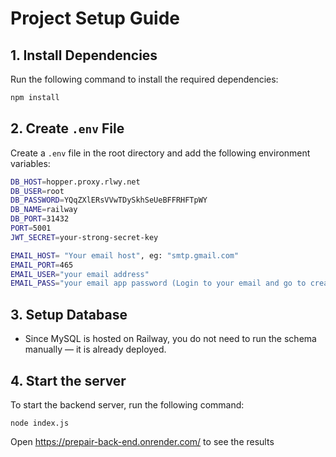 # Project Setup Guide

## 1. Install Dependencies
Run the following command to install the required dependencies:
```bash
npm install
```
## 2. Create `.env` File
Create a `.env` file in the root directory and add the following environment variables:
```bash
DB_HOST=hopper.proxy.rlwy.net
DB_USER=root
DB_PASSWORD=YQqZXlERsVVwTDySkhSeUeBFFRHFTpWY
DB_NAME=railway
DB_PORT=31432
PORT=5001
JWT_SECRET=your-strong-secret-key

EMAIL_HOST= "Your email host", eg: "smtp.gmail.com" 
EMAIL_PORT=465
EMAIL_USER="your email address"
EMAIL_PASS="your email app password (Login to your email and go to create new app password in settings)"
```
## 3. Setup Database
- Since MySQL is hosted on Railway, you do not need to run the schema manually — it is already deployed.

## 4. Start the server
To start the backend server, run the following command:
```
node index.js
```
Open 
https://prepair-back-end.onrender.com/ to see the results

